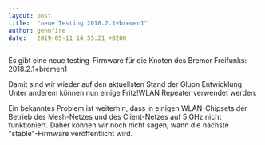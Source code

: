 ```yaml
---
layout: post
title:  "neue Testing 2018.2.1+bremen1"
author: genofire
date:   2019-05-11 14:55:21 +0200
---
```


Es gibt eine neue testing-Firmware für die Knoten des Bremer Freifunks: 2018.2.1+bremen1

Damit sind wir wieder auf den aktuellsten Stand der Gluon Entwicklung.
Unter anderem können nun einige Fritz!WLAN Repeater verwendet werden.

Ein bekanntes Problem ist weiterhin, dass in einigen WLAN-Chipsets der Betrieb des Mesh-Netzes und des Client-Netzes auf 5 GHz nicht funktioniert.
Daher können wir noch nicht sagen, wann die nächste "stable"-Firmware veröffentlicht wird.
